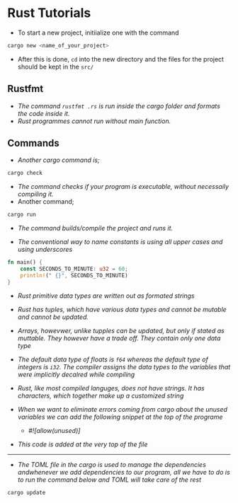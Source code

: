# Rust Tutorials

- To start a new project, initiialize one with the command

```sh
cargo new <name_of_your_project>
```

- After this is done, `cd` into the new directory and the files for the project should be kept in the `src/`

## Rustfmt

- _The command `rustfmt .rs` is run inside the cargo folder and formats the code inside it._
- _Rust programmes cannot run without main function._

## Commands

- _Another cargo command is;_

```sh
cargo check
```

- _The command checks if your program is executable, without necessaily compiling it._
- Another command;

```sh
cargo run
```

- _The command builds/compile the project and runs it._

- _The conventional way to name constants is using all upper cases and  using underscores_

```rs
fn main() {
    const SECONDS_TO_MINUTE: u32 = 60;
    println!(" {}", SECONDS_TO_MINUTE)
}
```

- _Rust primitive data types are written out as formated strings_
- _Rust has tuples, which have various data types and cannot be mutable and cannot be updated._
- _Arrays, howevwer, unlike tupples can be updated, but only if stated as muttable. They however have a trade off. They contain only one data type_
- _The default data type of floats is `f64` whereas the default type of integers is `i32`. The compiler assigns the data types to the variables that were implicitly decalred while compiling_
- _Rust, like most compiled languges, does not have strings. It has characters, which together make up a customized string_

- _When we want to eliminate errors coming from cargo about the unused variables we can add the following snippet at the top of the programe_
  - _#![allow(unused)]_
- _This code is added at the very top of the file_

---

- _The TOML file in the cargo is used to manage the dependencies andwhenever we add dependencies to our program, all we have to do is to run the command below and TOML will take care of the rest_

```sh
cargo update
```
